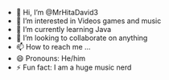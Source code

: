 - 👋 Hi, I’m @MrHitaDavid3
- 👀 I’m interested in Videos games and music
- 🌱 I’m currently learning Java
- 💞️ I’m looking to collaborate on anything
- 📫 How to reach me ...
- 😄 Pronouns: He/him
- ⚡ Fun fact: I am a huge music nerd

<!---
MrHitaDavid3/MrHitaDavid3 is a ✨ special ✨ repository because its `README.md` (this file) appears on your GitHub profile.
You can click the Preview link to take a look at your changes.
--->
